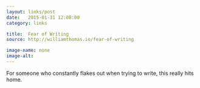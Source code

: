 ```yaml
---
layout: links/post
date:   2015-01-31 12:08:00
category: links

title:  Fear of Writing
source: http://williamthomas.io/fear-of-writing

image-name: none 
image-alt:
---
```


For someone who constantly flakes out when trying to write, this really hits home.



